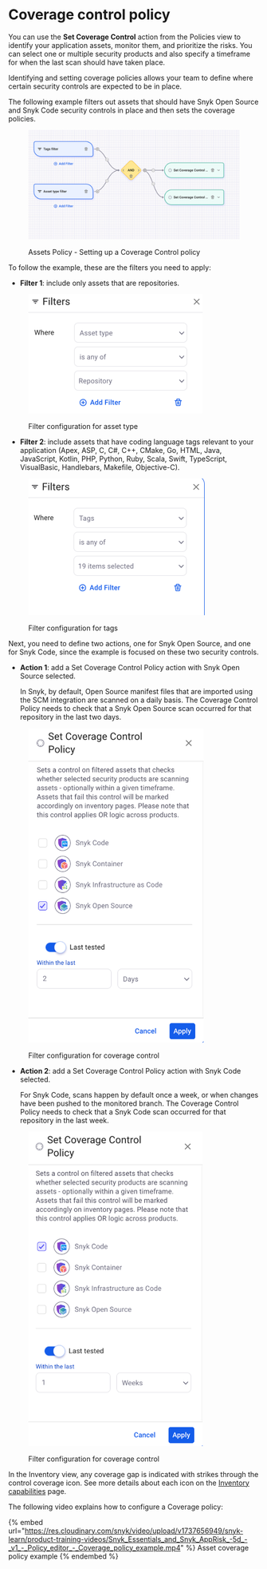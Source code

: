# Coverage control policy

You can use the **Set Coverage Control** action from the Policies view to identify your application assets, monitor them, and prioritize the risks. You can select one or multiple security products and also specify a timeframe for when the last scan should have taken place.

Identifying and setting coverage policies allows your team to define where certain security controls are expected to be in place.&#x20;

The following example filters out assets that should have Snyk Open Source and Snyk Code security controls in place and then sets the coverage policies.

<figure><img src="../../../../.gitbook/assets/image (176).png" alt="AppRisk - Setting up a Coverage Control policy"><figcaption><p>Assets Policy  - Setting up a Coverage Control policy</p></figcaption></figure>

To follow the example, these are the filters you need to apply:

* **Filter 1**: include only assets that are repositories.

<figure><img src="../../../../.gitbook/assets/image (177).png" alt="Filter configuration for asset type" width="350"><figcaption><p>Filter configuration for asset type</p></figcaption></figure>

* **Filter 2**: include assets that have coding language tags relevant to your application (Apex, ASP, C, C#, C++, CMake, Go, HTML, Java, JavaScript, Kotlin, PHP, Python, Ruby, Scala, Swift, TypeScript, VisualBasic, Handlebars, Makefile, Objective-C).

<figure><img src="../../../../.gitbook/assets/image (178).png" alt="Filter configuration for tags" width="354"><figcaption><p>Filter configuration for tags</p></figcaption></figure>

Next, you need to define two actions, one for Snyk Open Source, and one for Snyk Code, since the example is focused on these two security controls.

*   **Action 1**: add a Set Coverage Control Policy action with Snyk Open Source selected.&#x20;

    In Snyk, by default, Open Source manifest files that are imported using the SCM integration are scanned on a daily basis. The Coverage Control Policy needs to check that a Snyk Open Source scan occurred for that repository in the last two days.

<figure><img src="../../../../.gitbook/assets/image (179).png" alt="Filter configuration for coverage control" width="352"><figcaption><p>Filter configuration for coverage control</p></figcaption></figure>

*   **Action 2**: add a Set Coverage Control Policy action with Snyk Code selected.&#x20;

    For Snyk Code, scans happen by default once a week, or when changes have been pushed to the monitored branch. The Coverage Control Policy needs to check that a Snyk Code scan occurred for that repository in the last week.

<figure><img src="../../../../.gitbook/assets/image (180).png" alt="Filter configuration for coverage control" width="350"><figcaption><p>Filter configuration for coverage control</p></figcaption></figure>

In the Inventory view, any coverage gap is indicated with strikes through the control coverage icon. See more details about each icon on the [Inventory capabilities](../../../../manage-assets/assets-inventory-components.md) page.

The following video explains how to configure a Coverage policy:

{% embed url="https://res.cloudinary.com/snyk/video/upload/v1737656949/snyk-learn/product-training-videos/Snyk_Essentials_and_Snyk_AppRisk_-5d_-_v1_-_Policy_editor_-_Coverage_policy_example.mp4" %}
Asset coverage policy example
{% endembed %}
